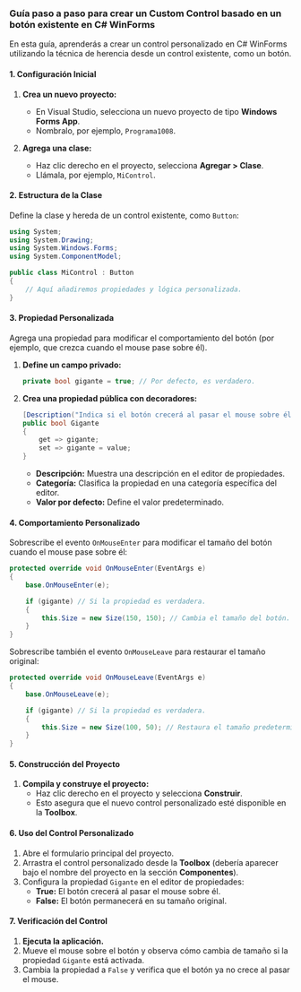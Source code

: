 ### Guía paso a paso para crear un **Custom Control** basado en un botón existente en C# WinForms

En esta guía, aprenderás a crear un control personalizado en C# WinForms utilizando la técnica de herencia desde un control existente, como un botón.


#### **1. Configuración Inicial**
1. **Crea un nuevo proyecto:**
   - En Visual Studio, selecciona un nuevo proyecto de tipo **Windows Forms App**.
   - Nombralo, por ejemplo, `Programa1008`.
   
2. **Agrega una clase:**
   - Haz clic derecho en el proyecto, selecciona **Agregar > Clase**.
   - Llámala, por ejemplo, `MiControl`.


#### **2. Estructura de la Clase**
Define la clase y hereda de un control existente, como `Button`:
```csharp
using System;
using System.Drawing;
using System.Windows.Forms;
using System.ComponentModel;

public class MiControl : Button
{
    // Aquí añadiremos propiedades y lógica personalizada.
}
```


#### **3. Propiedad Personalizada**
Agrega una propiedad para modificar el comportamiento del botón (por ejemplo, que crezca cuando el mouse pase sobre él).

1. **Define un campo privado:**
   ```csharp
   private bool gigante = true; // Por defecto, es verdadero.
   ```

2. **Crea una propiedad pública con decoradores:**
   ```csharp
   [Description("Indica si el botón crecerá al pasar el mouse sobre él."), Category("Comportamiento"), DefaultValue(true)]
   public bool Gigante
   {
       get => gigante;
       set => gigante = value;
   }
   ```

   - **Descripción:** Muestra una descripción en el editor de propiedades.
   - **Categoría:** Clasifica la propiedad en una categoría específica del editor.
   - **Valor por defecto:** Define el valor predeterminado.


#### **4. Comportamiento Personalizado**
Sobrescribe el evento `OnMouseEnter` para modificar el tamaño del botón cuando el mouse pase sobre él:
```csharp
protected override void OnMouseEnter(EventArgs e)
{
    base.OnMouseEnter(e);

    if (gigante) // Si la propiedad es verdadera.
    {
        this.Size = new Size(150, 150); // Cambia el tamaño del botón.
    }
}
```

Sobrescribe también el evento `OnMouseLeave` para restaurar el tamaño original:
```csharp
protected override void OnMouseLeave(EventArgs e)
{
    base.OnMouseLeave(e);

    if (gigante) // Si la propiedad es verdadera.
    {
        this.Size = new Size(100, 50); // Restaura el tamaño predeterminado.
    }
}
```

#### **5. Construcción del Proyecto**
1. **Compila y construye el proyecto:**
   - Haz clic derecho en el proyecto y selecciona **Construir**.
   - Esto asegura que el nuevo control personalizado esté disponible en la **Toolbox**.



#### **6. Uso del Control Personalizado**
1. Abre el formulario principal del proyecto.
2. Arrastra el control personalizado desde la **Toolbox** (debería aparecer bajo el nombre del proyecto en la sección **Componentes**).
3. Configura la propiedad `Gigante` en el editor de propiedades:
   - **True:** El botón crecerá al pasar el mouse sobre él.
   - **False:** El botón permanecerá en su tamaño original.


#### **7. Verificación del Control**
1. **Ejecuta la aplicación.**
2. Mueve el mouse sobre el botón y observa cómo cambia de tamaño si la propiedad `Gigante` está activada.
3. Cambia la propiedad a `False` y verifica que el botón ya no crece al pasar el mouse.



